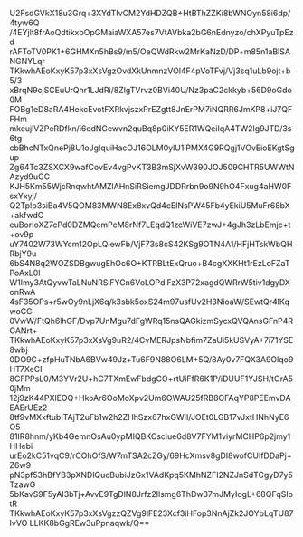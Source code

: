 U2FsdGVkX18u3Grq+3XYdTIvCM2YdHDZQB+HtBThZZKi8bWNOyn58i6dp/4tyw6Q
/4EYjlt8frAoQdtikxbOpGMaiaWXA57es7VtAVbka2bG6nEdnyzo/chXPyuTpEzd
rAFToTV0PK1+6GHMXn5hBs9/m5/OeQWdRkw2MrKaNzD/DP+m85n1aBlSANGNYLqr
TKkwhAEoKxyK57p3xXsVgzOvdXkUnmnzVOl4F4pVoTFvj/Vj3sq1uLb9ojt+b5/3
xBrqN9cjSCEuUrQhr1LJdRi/8ZlgTVrvz0BVi40U/Nz3paC2ckkyb+56D9oGdo0M
FOBg1eD8aRA4HekcEvotFXRkvjszxPrEZgtt8JnErPM7iNQRR6JmKP8+iJ7QFFHm
mkeujlVZPeRDfkn/i6edNGewvn2quBq8p0iKY5ER1WQeiIqA4TW2Ig9JTD/3s6tg
cbBhcNTxQnePj8U1oJgIquiHacOJ16OLM0ylU1iPMX4G9RQgj1VOvEioEKgtSgup
Zg64Tc3ZSXCX9wafCovEv4vgPvKT3B3mSjXvW390JOJ509CHTR5UWWtNAzyd9uGC
KJH5Km55WjcRnqwhtAMZlAHnSiRSiemgJDDRrbn9o9N9hO4Fxug4aHW0FsxYxyj/
Q2TpIp3siBa4V5QOM83MWN8Ex8xvQd4cEINsPW45Fb4yEkiU5MuFr68bX+akfwdC
euBorIoXZ7cPd0DZMQemPcM8rNf7LEqdQ1zcWiVE7zwJ+4gJh3zLbEmjc+t+ov9p
uY7402W73WYcm12OpLQlewFb/VjF73s8cS42KSg9OTN4A1/HFjHTskWbQHRbjY9u
6bS4N8q2WOZSDBgwugEhOc6O+KTRBLtExQruo+B4cgXXKHt1rEzLoFZaTPoAxL0l
W1Imy3AtQyvwTaLNuNRSiFYCn6VoLOPdlFzX3P72xagdQWRrW5tiv1dgyDXonRwA
4sF35OPs+r5wOy9nLjX6q/k3sbk5oxS24m97usfUv2H3NioaW/SEwtQr4IKqwoCG
0VwW/FtQh6lhGF/Dvp7UnMgu7dFgWRq15nsQAGkizmSycxQVQAnsGFnP4RGANrt+
TKkwhAEoKxyK57p3xXsVg9uR2/4CvMERJpsNbfim7ZaUi5kUSVyA+7i71YSE8wbj
0DO9C+zfpHuTNbA6BVw49Jz+Tu6F9N88O6LM+5Q/8Ay0v7FQX3A9Olqo9HT7XeCI
8CFPPsL0/M3YVr2U+hC7TXmEwFbdgCO+rtUiFfR6K1P/iDUUF1YJSH/tOrA50jMm
12j9zK44PXlEOQ+HkoAr6OoMoXpv2Um6OWAU25fRB8OFAqYP8PEEmvDAEAErUEz2
8tf9vMXxftubITAjT2uFb1w2h2ZHhSzx67hxGWII/JOEt0LGB17vJxtHNhNyE6O5
81IR8hnm/yKb4GemnOsAu0ypMIQBKCsciue6d8V7FYM1viyrMCHP6p2jmy1HHebi
urEo2kC51vqC9/rCOhOfS/W7mTSA2cZGy/69HcXmsv8gDI8wofCUIfDDaPj+Z6w9
pN3pf53hBfYB3pXNDlQucBubiJzGx1VAdKpq5KMhNZFI2NZJnSdTCgyD7y5TzawG
5bKavS9F5yAI3bTj+AvvE9TgDlN8Jrfz2Ilsmg6ThDw37mJMyIogL+68QFqSIotR
TKkwhAEoKxyK57p3xXsVgzzQZVg9lFE23Xcf3iHFop3NnAjZk2JOYbLqTU87IvVO
LLKK8bGgREw3uPpnaqwk/Q==

